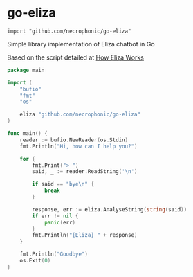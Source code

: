 # go-eliza

``
import "github.com/necrophonic/go-eliza"
``

Simple library implementation of Eliza chatbot in Go

Based on the script detailed at [How Eliza Works](http://www.chayden.net/eliza/instructions.txt)

```go
package main

import (
	"bufio"
	"fmt"
	"os"

	eliza "github.com/necrophonic/go-eliza"
)

func main() {
	reader := bufio.NewReader(os.Stdin)
	fmt.Println("Hi, how can I help you?")

	for {
		fmt.Print("> ")
		said, _ := reader.ReadString('\n')

		if said == "bye\n" {
			break
		}

		response, err := eliza.AnalyseString(string(said))
		if err != nil {
			panic(err)
		}
		fmt.Println("[Eliza] " + response)
	}

	fmt.Println("Goodbye")
	os.Exit(0)
}
```
